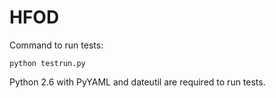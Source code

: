 # HFOD #

Command to run tests:
```
python testrun.py 
```
Python 2.6 with PyYAML and dateutil are required to run tests.
